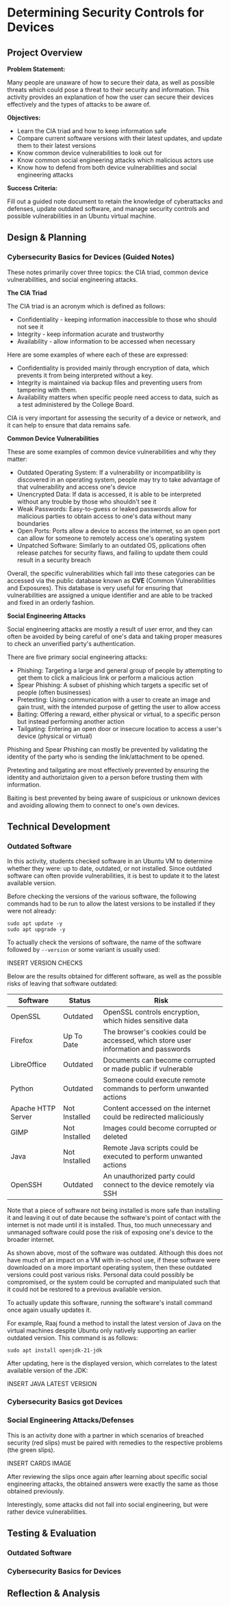 # Determining Security Controls for Devices

## Project Overview

**Problem Statement:**

Many people are unaware of how to secure their data, as well as possible threats which could pose a threat to their security and information. This activity provides an explanation of how the user can secure their devices effectively and the types of attacks to be aware of.

**Objectives:**

- Learn the CIA triad and how to keep information safe
- Compare current software versions with their latest updates, and update them to their latest versions
- Know common device vulnerabilities to look out for
- Know common social engineering attacks which malicious actors use
- Know how to defend from both device vulnerabilities and social engineering attacks

**Success Criteria:**

Fill out a guided note document to retain the knowledge of cyberattacks and defenses, update outdated software, and manage security controls and possible vulnerabilities in an Ubuntu virtual machine.

## Design & Planning

### Cybersecurity Basics for Devices (Guided Notes)

These notes primarily cover three topics: the CIA triad, common device vulnerabilities, and social engineering attacks.

**The CIA Triad**

The CIA triad is an acronym which is defined as follows:

- Confidentiality - keeping information inaccessible to those who should not see it
- Integrity - keep information acurate and trustworthy
- Availability - allow information to be accessed when necessary

Here are some examples of where each of these are expressed:

- Confidentiality is provided mainly through encryption of data, which prevents it from being interpreted without a key.
- Integrity is maintained via backup files and preventing users from tampering with them.
- Availability matters when specific people need access to data, suich as a test administered by the College Board.

CIA is very important for assessing the security of a device or network, and it can help to ensure that data remains safe.

**Common Device Vulnerabilities**

These are some examples of common device vulnerabilities and why they matter:

- Outdated Operating System: If a vulnerability or incompatibility is discovered in an operating system, people may try to take advantage of that vulnerability and access one's device
- Unencrypted Data: If data is accessed, it is able to be interpreted without any trouble by those who shouldn't see it
- Weak Passwords: Easy-to-guess or leaked passwords allow for malicious parties to obtain access to one's data without many boundaries
- Open Ports: Ports allow a device to access the internet, so an open port can allow for someone to remotely access one's operating system
- Unpatched Software: Similarly to an outdated OS, pplications often release patches for security flaws, and failing to update them could result in a security breach

Overall, the specific vulnerabilities which fall into these categories can be accessed via the public database known as **CVE** (Common Vulnerabilities and Exposures). This database is very useful for ensuring that vulnerabilities are assigned a unique identifier and are able to be tracked and fixed in an orderly fashion.

**Social Engineering Attacks**

Social engineering attacks are mostly a result of user error, and they can often be avoided by being careful of one's data and taking proper measures to check an unverified party's authentication.

There are five primary social engineering attacks:

- Phishing: Targeting a large and general group of people by attempting to get them to click a malicious link or perform a malicious action
- Spear Phishing: A subset of phishing which targets a specific set of people (often businesses)
- Pretexting: Using communication with a user to create an image and gain trust, with the intended purpose of getting the user to allow access
- Baiting: Offering a reward, either physical or virtual, to a specific person but instead performing another action
- Tailgating: Entering an open door or insecure location to access a user's device (physical or virtual)

Phishing and Spear Phishing can mostly be prevented by validating the identity of the party who is sending the link/attachment to be opened.

Pretexting and tailgating are most effectively prevented by ensuring the identity and authoriztaion given to a person before trusting them with information.

Baiting is best prevented by being aware of suspicious or unknown devices and avoiding allowing them to connect to one's own devices.

## Technical Development

### Outdated Software

In this activity, students checked software in an Ubuntu VM to determine whether they were: up to date, outdated, or not installed. Since outdated software can often provide vulnerabilities, it is best to update it to the latest available version.

Before checking the versions of the various software, the following commands had to be run to allow the latest versions to be installed if they were not already:

```shell
sudo apt update -y
sudo apt upgrade -y
```

To actually check the versions of software, the name of the software followed by `--version` or some variant is usually used:

INSERT VERSION CHECKS

Below are the results obtained for different software, as well as the possible risks of leaving that software outdated:

| Software | Status | Risk |
| ------ | ------ | ------ |
| OpenSSL | Outdated | OpenSSL controls encryption, which hides sensitive data |
| Firefox | Up To Date | The browser's cookies could be accessed, which store user information and passwords |
| LibreOffice | Outdated | Documents can become corrupted or made public if vulnerable |
| Python | Outdated | Someone could execute remote commands to perform unwanted actions |
| Apache HTTP Server | Not Installed | Content accessed on the internet could be redirected maliciously |
| GIMP | Not Installed | Images could become corrupted or deleted |
| Java | Not Installed | Remote Java scripts could be executed to perform unwanted actions |
| OpenSSH | Outdated | An unauthorized party could connect to the device remotely via SSH |

Note that a piece of software not being installed is more safe than installing it and leaving it out of date because the software's point of contact with the internet is not made until it is installed. Thus, too much unnecessary and unmanaged software could pose the risk of exposing one's device to the broader internet.

As shown above, most of the software was outdated. Although this does not have much of an impact on a VM with in-school use, if these software were downloaded on a more important operating system, then these outdated versions could post various risks. Personal data could possibly be compromised, or the system could be corrupted and manipulated such that it could not be restored to a previous available version.

To actually update this software, running the software's install command once again usually updates it.

For example, Raaj found a method to install the latest version of Java on the virtual machines despite Ubuntu only natively supporting an earlier outdated version. This command is as follows:

`sudo apt install openjdk-21-jdk`

After updating, here is the displayed version, which correlates to the latest available version of the JDK:

INSERT JAVA LATEST VERSION

### Cybersecurity Basics got Devices

### Social Engineering Attacks/Defenses

This is an activity done with a partner in which scenarios of breached security (red slips) must be paired with remedies to the respective problems (the green slips).

INSERT CARDS IMAGE

After reviewing the slips once again after learning about specific social engineering attacks, the obtained answers were exactly the same as those obtained previously.

Interestingly, some attacks did not fall into social engineering, but were rather device vulnerabilities.

## Testing & Evaluation

### Outdated Software

### Cybersecurity Basics for Devices

## Reflection & Analysis